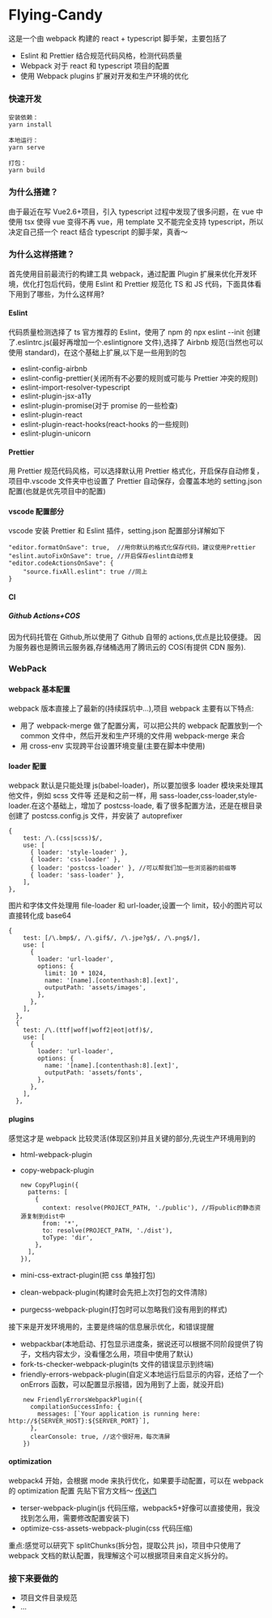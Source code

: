 # Flying-Candy

这是一个由 webpack 构建的 react + typescript 脚手架，主要包括了

- Eslint 和 Prettier 结合规范代码风格，检测代码质量
- Webpack 对于 react 和 typescript 项目的配置
- 使用 Webpack plugins 扩展对开发和生产环境的优化

### 快速开发

    安装依赖：
    yarn install

    本地运行：
    yarn serve

    打包：
    yarn build

### 为什么搭建？

由于最近在写 Vue2.6+项目，引入 typescript 过程中发现了很多问题，在 vue 中使用 tsx 使得 vue 变得不再 vue，用 template 又不能完全支持 typescript，所以决定自己搭一个 react 结合 typescript 的脚手架，真香～

### 为什么这样搭建？

首先使用目前最流行的构建工具 webpack，通过配置 Plugin 扩展来优化开发环境，优化打包后代码，使用 Eslint 和 Prettier 规范化 TS 和 JS 代码，下面具体看下用到了哪些，为什么这样用?

#### Eslint

代码质量检测选择了 ts 官方推荐的 Eslint，使用了 npm 的 npx eslint --init 创建了.eslintrc.js(最好再增加一个.eslintignore 文件),选择了 Airbnb 规范(当然也可以使用 standard)，在这个基础上扩展,以下是一些用到的包

- eslint-config-airbnb
- eslint-config-prettier(关闭所有不必要的规则或可能与 Prettier 冲突的规则)
- eslint-import-resolver-typescript
- eslint-plugin-jsx-a11y
- eslint-plugin-promise(对于 promise 的一些检查)
- eslint-plugin-react
- eslint-plugin-react-hooks(react-hooks 的一些规则)
- eslint-plugin-unicorn

#### Prettier

用 Prettier 规范代码风格，可以选择默认用 Prettier 格式化，开启保存自动修复，项目中.vscode 文件夹中也设置了 Prettier 自动保存，会覆盖本地的 setting.json 配置(也就是优先项目中的配置)

#### vscode 配置部分

vscode 安装 Prettier 和 Eslint 插件，setting.json 配置部分详解如下

    "editor.formatOnSave": true,  //用你默认的格式化保存代码，建议使用Prettier
    "eslint.autoFixOnSave": true, //开启保存eslint自动修复
    "editor.codeActionsOnSave": {
        "source.fixAll.eslint": true //同上
    }

#### CI

##### Github Actions+COS

因为代码托管在 Github,所以使用了 Github 自带的 actions,优点是比较便捷。
因为服务器也是腾讯云服务器,存储桶选用了腾讯云的 COS(有提供 CDN 服务).

### WebPack

#### webpack 基本配置

webpack 版本直接上了最新的(持续踩坑中...),项目 webpack 主要有以下特点:

- 用了 webpack-merge 做了配置分离，可以把公共的 webpack 配置放到一个 common 文件中，然后开发和生产环境的文件用 webpack-merge 来合
- 用 cross-env 实现跨平台设置环境变量(主要在脚本中使用)

#### loader 配置

webpack 默认是只能处理 js(babel-loader)，所以要加很多 loader 模块来处理其他文件，例如 scss 文件等
还是和之前一样，用 sass-loader,css-loader,style-loader.在这个基础上，增加了 postcss-loade,
看了很多配置方法，还是在根目录创建了 postcss.config.js 文件，并安装了 autoprefixer

    {
        test: /\.(css|scss)$/,
        use: [
          { loader: 'style-loader' },
          { loader: 'css-loader' },
          { loader: 'postcss-loader' }, //可以帮我们加一些浏览器的前缀等
          { loader: 'sass-loader' },
        ],
    },

图片和字体文件处理用 file-loader 和 url-loader,设置一个 limit，较小的图片可以直接转化成 base64

    {
        test: [/\.bmp$/, /\.gif$/, /\.jpe?g$/, /\.png$/],
        use: [
          {
            loader: 'url-loader',
            options: {
              limit: 10 * 1024,
              name: '[name].[contenthash:8].[ext]',
              outputPath: 'assets/images',
            },
          },
        ],
      },
      {
        test: /\.(ttf|woff|woff2|eot|otf)$/,
        use: [
          {
            loader: 'url-loader',
            options: {
              name: '[name].[contenthash:8].[ext]',
              outputPath: 'assets/fonts',
            },
          },
        ],
      },

#### plugins

感觉这才是 webpack 比较灵活(体现区别)并且关键的部分,先说生产环境用到的

- html-webpack-plugin
- copy-webpack-plugin

  ```
  new CopyPlugin({
    patterns: [
      {
        context: resolve(PROJECT_PATH, './public'), //将public的静态资源复制到dist中
        from: '*',
        to: resolve(PROJECT_PATH, './dist'),
        toType: 'dir',
      },
    ],
  }),
  ```

- mini-css-extract-plugin(把 css 单独打包)
- clean-webpack-plugin(构建时会先把上次打包的文件清除)
- purgecss-webpack-plugin(打包时可以忽略我们没有用到的样式)

接下来是开发环境用的，主要是终端的信息展示优化，和错误提醒

- webpackbar(本地启动、打包显示进度条，据说还可以根据不同阶段提供了钩子，文档内容太少，没看懂怎么用，项目中使用了默认)
- fork-ts-checker-webpack-plugin(ts 文件的错误显示到终端)
- friendly-errors-webpack-plugin(自定义本地运行后显示的内容，还给了一个 onErrors 函数，可以配置显示报错，因为用到了上面，就没开启)

```
    new FriendlyErrorsWebpackPlugin({
      compilationSuccessInfo: {
        messages: [`Your application is running here: http://${SERVER_HOST}:${SERVER_PORT}`],
      },
      clearConsole: true, //这个很好用，每次清屏
    })
```

#### optimization

webpack4 开始，会根据 mode 来执行优化，如果要手动配置，可以在 webpack 的 optimization 配置
先贴下官方文档～ [传送门](https://webpack.docschina.org/configuration/optimization/)

- terser-webpack-plugin(js 代码压缩，webpack5+好像可以直接使用，我没找到怎么用，需要修改配置安装下)
- optimize-css-assets-webpack-plugin(css 代码压缩)

重点:感觉可以研究下 splitChunks(拆分包，提取公共 js)，项目中只使用了 webpack 文档的默认配置，我理解这个可以根据项目来自定义拆分的。

### 接下来要做的

- 项目文件目录规范
- ...
